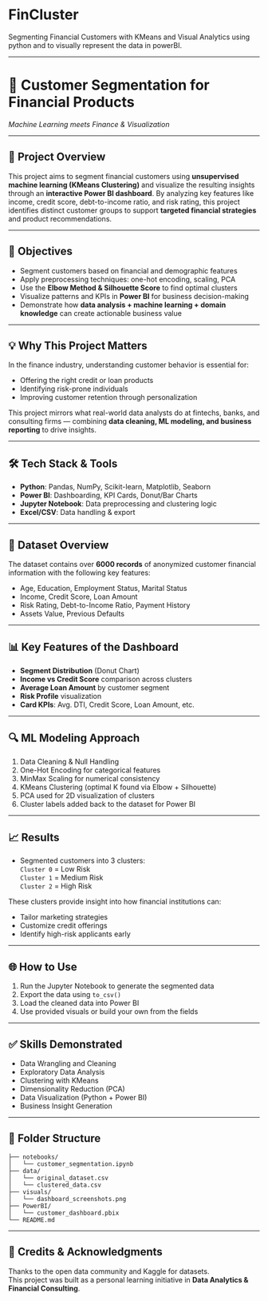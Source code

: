 # FinCluster
Segmenting Financial Customers with KMeans and Visual Analytics using python and to visually represent the data in powerBI.

---

# 🧠 Customer Segmentation for Financial Products  
*Machine Learning meets Finance & Visualization*

---

## 📌 **Project Overview**

This project aims to segment financial customers using **unsupervised machine learning (KMeans Clustering)** and visualize the resulting insights through an **interactive Power BI dashboard**. By analyzing key features like income, credit score, debt-to-income ratio, and risk rating, this project identifies distinct customer groups to support **targeted financial strategies** and product recommendations.

---

## 🎯 **Objectives**
- Segment customers based on financial and demographic features  
- Apply preprocessing techniques: one-hot encoding, scaling, PCA  
- Use the **Elbow Method & Silhouette Score** to find optimal clusters  
- Visualize patterns and KPIs in **Power BI** for business decision-making  
- Demonstrate how **data analysis + machine learning + domain knowledge** can create actionable business value

---

## 💡 **Why This Project Matters**

In the finance industry, understanding customer behavior is essential for:
- Offering the right credit or loan products
- Identifying risk-prone individuals
- Improving customer retention through personalization

This project mirrors what real-world data analysts do at fintechs, banks, and consulting firms — combining **data cleaning, ML modeling, and business reporting** to drive insights.

---

## 🛠️ **Tech Stack & Tools**
- **Python**: Pandas, NumPy, Scikit-learn, Matplotlib, Seaborn
- **Power BI**: Dashboarding, KPI Cards, Donut/Bar Charts
- **Jupyter Notebook**: Data preprocessing and clustering logic
- **Excel/CSV**: Data handling & export

---

## 🧪 **Dataset Overview**
The dataset contains over **6000 records** of anonymized customer financial information with the following key features:
- Age, Education, Employment Status, Marital Status
- Income, Credit Score, Loan Amount
- Risk Rating, Debt-to-Income Ratio, Payment History
- Assets Value, Previous Defaults

---

## 📊 **Key Features of the Dashboard**
- **Segment Distribution** (Donut Chart)
- **Income vs Credit Score** comparison across clusters
- **Average Loan Amount** by customer segment
- **Risk Profile** visualization
- **Card KPIs**: Avg. DTI, Credit Score, Loan Amount, etc.

---

## 🔍 **ML Modeling Approach**
1. Data Cleaning & Null Handling  
2. One-Hot Encoding for categorical features  
3. MinMax Scaling for numerical consistency  
4. KMeans Clustering (optimal K found via Elbow + Silhouette)  
5. PCA used for 2D visualization of clusters  
6. Cluster labels added back to the dataset for Power BI

---

## 📈 **Results**
- Segmented customers into 3 clusters:  
  `Cluster 0` = Low Risk  
  `Cluster 1` = Medium Risk  
  `Cluster 2` = High Risk

These clusters provide insight into how financial institutions can:
- Tailor marketing strategies
- Customize credit offerings
- Identify high-risk applicants early

---

## 🌐 **How to Use**
1. Run the Jupyter Notebook to generate the segmented data
2. Export the data using `to_csv()`
3. Load the cleaned data into Power BI
4. Use provided visuals or build your own from the fields

---

## ✅ **Skills Demonstrated**
- Data Wrangling and Cleaning  
- Exploratory Data Analysis  
- Clustering with KMeans  
- Dimensionality Reduction (PCA)  
- Data Visualization (Python + Power BI)  
- Business Insight Generation

---

## 📁 **Folder Structure**
```
├── notebooks/
│   └── customer_segmentation.ipynb
├── data/
│   └── original_dataset.csv
│   └── clustered_data.csv
├── visuals/
│   └── dashboard_screenshots.png
├── PowerBI/
│   └── customer_dashboard.pbix
└── README.md
```

---

## 🤝 **Credits & Acknowledgments**
Thanks to the open data community and Kaggle for datasets.  
This project was built as a personal learning initiative in **Data Analytics & Financial Consulting**.
